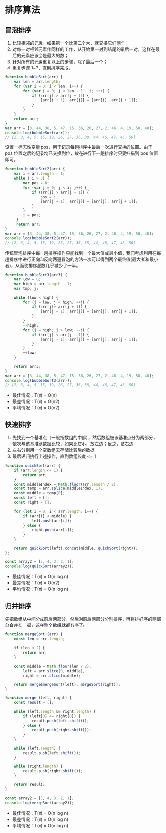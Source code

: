 # 排序算法

## 冒泡排序

1. 比较相邻的元素。如果第一个比第二个大，就交换它们两个；
2. 对每一对相邻元素作同样的工作，从开始第一对到结尾的最后一对，这样在最后的元素应该会是最大的数；
3. 针对所有的元素重复以上的步骤，除了最后一个；
4. 重复步骤 1~3，直到排序完成。

```js
function bubbleSort(arr) {
    var len = arr.length;
    for (var i = 0; i < len; i++) {
        for (var j = 0; j < len - 1 - i; j++) {
            if (arr[j] > arr[j + 1]) {
                [arr[j + 1], arr[j]] = [arr[j], arr[j + 1]];
            }
        }
    }
    return arr;
}
var arr = [3, 44, 38, 5, 47, 15, 36, 26, 27, 2, 46, 4, 19, 50, 48];
console.log(bubbleSort(arr));
// [2, 3, 4, 5, 15, 19, 26, 27, 36, 38, 44, 46, 47, 48, 50]
```

设置一标志性变量 pos，用于记录每趟排序中最后一次进行交换的位置。由于 pos 位置之后的记录均已交换到位，故在进行下一趟排序时只要扫描到 pos 位置即可。

```js
function bubbleSort2(arr) {
    var i = arr.length - 1;
    while ( i > 0) {
        var pos = 0;
        for (var j = 0; j < i; j++) {
            if (arr[j] > arr[j + 1]) {
                pos = j;
                [arr[j + 1], arr[j]] = [arr[j], arr[j + 1]];
            }
        }
        i = pos;
     }
     return arr;
}
var arr = [3, 44, 38, 5, 47, 15, 36, 26, 27, 2, 46, 4, 19, 50, 48];
console.log(bubbleSort2(arr));
// [2, 3, 4, 5, 15, 19, 26, 27, 36, 38, 44, 46, 47, 48, 50]

```

传统冒泡排序中每一趟排序操作只能找到一个最大值或最小值，我们考虑利用在每趟排序中进行正向和反向两遍冒泡的方法一次可以得到两个最终值(最大者和最小者)，从而使排序趟数几乎减少了一半。

```js
function bubbleSort3(arr3) {
    var low = 0;
    var high = arr.length - 1;
    var tmp, j;

    while (low < high) {
        for (j = low; j < high; ++j) {
            if (arr[j]> arr[j + 1]) {
                [arr[j + 1], arr[j]] = [arr[j], arr[j + 1]];
            }
        }
        --high;
        for (j = high; j > low; --j) {
            if (arr[j] < arr[j - 1]) {
                [arr[j - 1], arr[j]] = [arr[j], arr[j - 1]];
            }
        }
        ++low;
    }

    return arr3;
}
var arr = [3, 44, 38, 5, 47, 15, 36, 26, 27, 2, 46, 4, 19, 50, 48];
console.log(bubbleSort3(arr));
// [2, 3, 4, 5, 15, 19, 26, 27, 36, 38, 44, 46, 47, 48, 50]

```


* 最佳情况：T(n) = O(n)
* 最差情况：T(n) = O(n2)
* 平均情况：T(n) = O(n2)

## 快速排序

1. 先找到一个基准点（一般指数组的中部），然后数组被该基准点分为两部分，依次与该基准点数据比较，如果比它小，放左边；反之，放右边
2. 左右分别用一个空数组去存储比较后的数据
3. 最后递归执行上述操作，直到数组长度 <= 1


```js
function quickSort(arr) {
    if (arr.length <= 1) {
        return arr;
    }
    const middleIndex = Math.floor(arr.length / 2);
    const temp = arr.splice(middleIndex, 1);
    const middle = temp[0];
    const left = [];
    const right = [];

    for (let i = 0; i < arr.length; i++) {
        if (arr[i] < middle) {
            left.push(arr[i]);
        } else {
            right.push(arr[i]);
        }
    }

    return quickSort(left).concat(middle, quickSort(right));
};

const array2 = [5, 4, 3, 2, 1];
console.log(quickSort(array2));
```

* 最佳情况：T(n) = O(n log n)
* 最差情况：T(n) = O(n2)
* 平均情况：T(n) = O(n log n)

## 归并排序

先把数组从中间分成前后两部分，然后对前后两部分分别排序，再将排好序的两部分合并在一起，这样整个数组就都有序了。

```js
function mergeSort (arr) {
    const len = arr.length;

    if (len < 2) {
        return arr;
    }

    const middle = Math.floor(len / 2),
        left = arr.slice(0, middle),
        right = arr.slice(middle);

    return merge(mergeSort(left), mergeSort(right));
}

function merge (left, right) {
    const result = [];

    while (left.length && right.length) {
        if (left[0] <= right[0]) {
            result.push(left.shift());
        } else {
            result.push(right.shift());
        }
    }

    while (left.length) {
        result.push(left.shift());
    }

    while (right.length) {
        result.push(right.shift());
    }

    return result;
}

const array2 = [5, 4, 3, 2, 1];
console.log(mergeSort(array2));
```

* 最佳情况：T(n) = O(n log n)
* 最差情况：T(n) = O(n log n)
* 平均情况：T(n) = O(n log n)